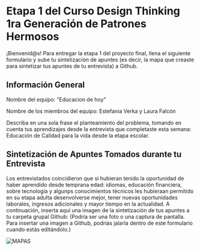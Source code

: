 # Etapa 1 del Curso Design Thinking 1ra Generación de Patrones Hermosos

¡Bienvenid@s!
Para entregar la etapa 1 del proyecto final, llena el siguiente formulario y sube tu sintetización de apuntes (es decir, la mapa que creaste para sintetizar tus apuntes de tu entrevista) a Github.

## Información General

Nombre del equipo: "Educacion de hoy"

Nombre de los miembros del equipo: Estefania Verka y Laura Falcón

Describa en una sola frase el planteamiento del problema, tomando en cuenta tus aprendizajes desde la entrevista que completaste esta semana: Educación de Calidad para la vida desde la etapa escolar.

## Sintetización de Apuntes Tomados durante tu Entrevista
Los entrevistados coincidieron que si hubieran tenido la oportunidad de haber aprendido desde temprana edad: idiomas, educación financiera, sobre tecnología y algunps conocimientos técnicos les hubieraan permitido en su etapa adulta desenvolverse mejor, tener nuevas oportunidades laborales, ingresos adicionales y mayor tiempo en la actualidad.
A continuación, inserta aquí una imagen de la sintetización de tus apuntes a tu carpeta grupal Github: 
(Podría ser una foto o una captura de pantalla. Para insertar una imagen a Github, podrías jalarla dentro de este formulario cuando estás editándolo.)

![MAPAS](https://user-images.githubusercontent.com/100322488/225185720-f22e0d78-7e4d-4f91-ab0a-0d8a39c131e2.png)
